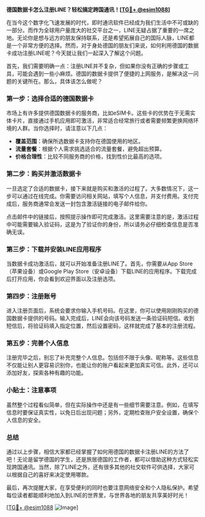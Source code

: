 **德国数据卡怎么注册LINE？轻松搞定跨国通讯！[[TG💪+ @esim1088](https://t.me/s/esim1088)]**

在当今这个数字化飞速发展的时代，即时通讯软件已经成为我们生活中不可或缺的一部分。而作为全球用户量庞大的社交平台之一，LINE无疑占据了重要的一席之地。无论你是想与远方的朋友保持联系，还是希望拓展自己的国际人脉，LINE都是一个非常方便的选择。然而，对于身处德国的朋友们来说，如何利用德国的数据卡成功注册LINE呢？今天就让我们一起深入了解这个问题。

首先，我们需要明确一点：注册LINE并不复杂，但如果你没有正确的步骤或工具，可能会遇到一些小麻烦。德国的数据卡提供了便捷的上网服务，是解决这一问题的关键所在。那么，具体该怎么做呢？

### 第一步：选择合适的德国数据卡

市场上有许多提供德国数据卡的服务商，比如eSIM卡。这些卡的优势在于无需实体卡片，直接通过手机应用即可激活，非常适合经常旅行或者需要频繁更换网络环境的人群。当你选择时，请注意以下几点：

- **覆盖范围**：确保所选数据卡支持你在德国使用的地区。
- **流量套餐**：根据个人需求挑选适合的流量套餐，避免超出预算。
- **价格合理性**：比较不同服务商的价格，找到性价比最高的选项。

### 第二步：购买并激活数据卡

一旦选定了合适的数据卡，接下来就是购买和激活的过程了。大多数情况下，这一步可以通过在线完成。你需要访问相关网站，填写个人信息，并支付费用。支付完成后，服务商通常会发送一封包含激活链接的电子邮件给你。

点击邮件中的链接后，按照提示操作即可完成激活。这里需要注意的是，激活过程中可能需要输入验证码，这是为了验证你的身份，所以请务必仔细检查信息是否准确无误。

### 第三步：下载并安装LINE应用程序

当数据卡成功激活后，就可以开始准备注册LINE了。首先，你需要从App Store（苹果设备）或Google Play Store（安卓设备）下载LINE的应用程序。下载完成后打开应用，你会看到欢迎界面以及注册选项。

### 第四步：注册账号

进入注册页面后，系统会要求你输入手机号码。在这里，你可以使用刚刚购买的德国数据卡提供的号码。输入完成后，LINE会向该号码发送一条验证码短信。收到短信后，将验证码填入指定位置，然后设置密码，这样就完成了基本的注册流程。

### 第五步：完善个人信息

注册完毕之后，别忘了补充完整个人信息。包括但不限于头像、昵称等。这些信息不仅能让别人更容易识别你，也能让你的账户看起来更加真实可信。此外，还可以添加好友，探索各种有趣的功能。

### 小贴士：注意事项

虽然整个过程看似简单，但在实际操作中还是有一些细节需要注意。例如，在填写信息时要保证真实性，以免日后出现问题；另外，定期检查账户安全设置，确保个人信息的安全。

### 总结

通过以上步骤，相信大家都已经掌握了如何用德国的数据卡注册LINE的方法了吧！无论是留学德国的学生，还是旅居德国的工作者，都可以借助这种方式轻松实现跨国通讯。当然，除了LINE之外，还有很多其他的社交软件可供选择，大家可以根据自己的喜好来决定使用哪款。

最后，再次提醒大家，在享受便利的同时也要注意网络安全和个人隐私保护。希望每位读者都能顺利地加入到LINE的世界里，与世界各地的朋友共享美好时光！

[[TG💪+ @esim1088](https://t.me/s/esim1088) ![Image](https://i.postimg.cc/4NQfJmqS/Snipaste-2025-05-13-00-14-12.png)]